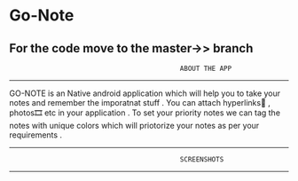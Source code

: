# Go-Note
For the code move to the master->> branch
---------------------------------------------------
                                               ABOUT THE APP
---------------------------------------------------             
             
GO-NOTE is an Native android application which will help you
to take your notes and remember the imporatnat stuff . You can attach 
hyperlinks🔗 , photos🎞 etc in your application . To set your priority
notes we can tag the notes with unique colors which will priotorize
your notes as per your requirements .


----------------------------------------------------
                                               SCREENSHOTS
----------------------------------------------------                   
                   
